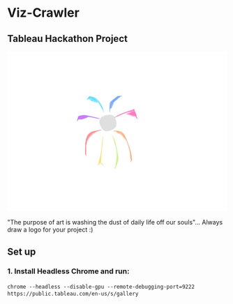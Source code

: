 # Viz-Crawler
## Tableau Hackathon Project
![](./Drawing.jpeg) 

"The purpose of art is washing the dust of daily life off our souls"... Always draw a logo for your project :) 

## Set up 
### 1. Install Headless Chrome and run:

```
chrome --headless --disable-gpu --remote-debugging-port=9222 https://public.tableau.com/en-us/s/gallery
```